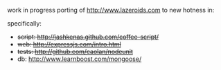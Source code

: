 work in progress porting of http://www.lazeroids.com to new hotness in:

specifically:

* ~~script: http://jashkenas.github.com/coffee-script/~~
* ~~web: http://expressjs.com/intro.html~~
* ~~tests: http://github.com/caolan/nodeunit~~
* db: http://www.learnboost.com/mongoose/
